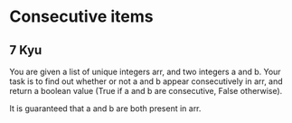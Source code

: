 # Consecutive items
## 7 Kyu

You are given a list of unique integers arr, and two integers a and b. Your task is to find out whether or not a and b appear consecutively in arr, and return a boolean value (True if a and b are consecutive, False otherwise).

It is guaranteed that a and b are both present in arr.
